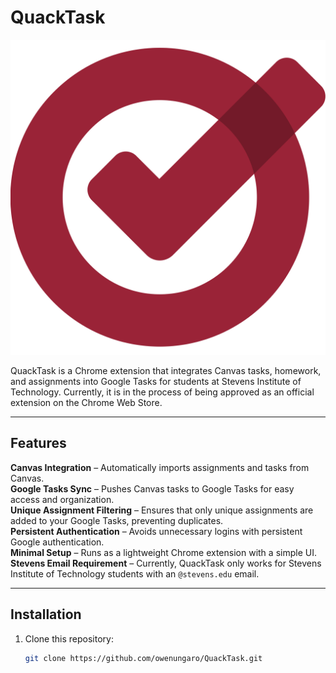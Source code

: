 # QuackTask

![QuackTask Logo](images/quacktasklogo.png)  

QuackTask is a Chrome extension that integrates Canvas tasks, homework, and assignments into Google Tasks for students at Stevens Institute of Technology. Currently, it is in the process of being approved as an official extension on the Chrome Web Store.

---

## Features

**Canvas Integration** – Automatically imports assignments and tasks from Canvas.  
**Google Tasks Sync** – Pushes Canvas tasks to Google Tasks for easy access and organization.  
**Unique Assignment Filtering** – Ensures that only unique assignments are added to your Google Tasks, preventing duplicates.  
**Persistent Authentication** – Avoids unnecessary logins with persistent Google authentication.  
**Minimal Setup** – Runs as a lightweight Chrome extension with a simple UI.  
**Stevens Email Requirement** – Currently, QuackTask only works for Stevens Institute of Technology students with an `@stevens.edu` email.  

---

## Installation

1. Clone this repository:
   ```sh
   git clone https://github.com/owenungaro/QuackTask.git
